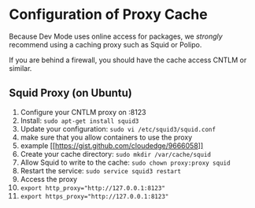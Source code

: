 # Configuration of Proxy Cache

Because Dev Mode uses online access for packages, we _strongly_ recommend using a caching proxy such as Squid or Polipo.

If you are behind a firewall, you should have the cache access CNTLM or similar.

## Squid Proxy (on Ubuntu)

1. Configure your CNTLM proxy on :8123
1. Install: `sudo apt-get install squid3`
1. Update your configuration: `sudo vi /etc/squid3/squid.conf`
  1. make sure that you allow containers to use the proxy
  1. example [[https://gist.github.com/cloudedge/9666058]]
1. Create your cache directory: `sudo mkdir /var/cache/squid`
1. Allow Squid to write to the cache: `sudo chown proxy:proxy squid`
1. Restart the service: `sudo service squid3 restart`
1. Access the proxy
  1. `export http_proxy="http://127.0.0.1:8123"`
  1. `export https_proxy="http://127.0.0.1:8123"`